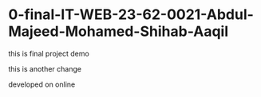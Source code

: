 # 0-final-IT-WEB-23-62-0021-Abdul-Majeed-Mohamed-Shihab-Aaqil

this is final project demo

this is another change

developed on online
